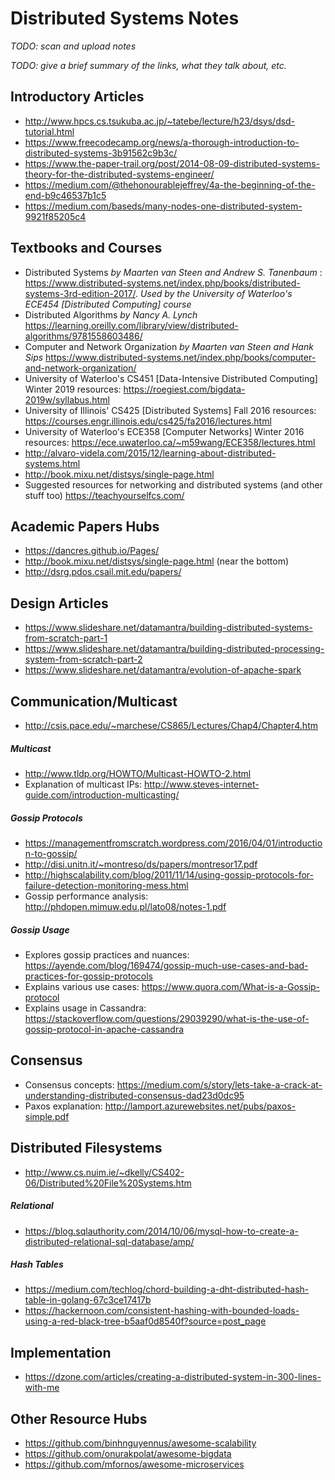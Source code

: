 # Distributed Systems Notes
_TODO: scan and upload notes_

_TODO: give a brief summary of the links, what they talk about, etc._


## Introductory Articles
* <http://www.hpcs.cs.tsukuba.ac.jp/~tatebe/lecture/h23/dsys/dsd-tutorial.html>
* <https://www.freecodecamp.org/news/a-thorough-introduction-to-distributed-systems-3b91562c9b3c/>
* <https://www.the-paper-trail.org/post/2014-08-09-distributed-systems-theory-for-the-distributed-systems-engineer/>
* <https://medium.com/@thehonourablejeffrey/4a-the-beginning-of-the-end-b9c46537b1c5>
* <https://medium.com/baseds/many-nodes-one-distributed-system-9921f85205c4>


## Textbooks and Courses
* Distributed Systems _by Maarten van Steen and Andrew S. Tanenbaum_ : <https://www.distributed-systems.net/index.php/books/distributed-systems-3rd-edition-2017/>. _Used by the University of Waterloo's ECE454 [Distributed Computing] course_
* Distributed Algorithms _by Nancy A. Lynch_ <https://learning.oreilly.com/library/view/distributed-algorithms/9781558603486/>
* Computer and Network Organization _by Maarten van Steen and Hank Sips_ <https://www.distributed-systems.net/index.php/books/computer-and-network-organization/>
* University of Waterloo's CS451 [Data-Intensive Distributed Computing] Winter 2019 resources: <https://roegiest.com/bigdata-2019w/syllabus.html>
* University of Illinois' CS425 [Distributed Systems] Fall 2016 resources: <https://courses.engr.illinois.edu/cs425/fa2016/lectures.html>
* University of Waterloo's ECE358 [Computer Networks] Winter 2016 resources: <https://ece.uwaterloo.ca/~m59wang/ECE358/lectures.html>
* <http://alvaro-videla.com/2015/12/learning-about-distributed-systems.html>
* <http://book.mixu.net/distsys/single-page.html>
* Suggested resources for networking and distributed systems (and other stuff too) <https://teachyourselfcs.com/>


## Academic Papers Hubs
* <https://dancres.github.io/Pages/>
* <http://book.mixu.net/distsys/single-page.html> (near the bottom)
* <http://dsrg.pdos.csail.mit.edu/papers/>


## Design Articles
* <https://www.slideshare.net/datamantra/building-distributed-systems-from-scratch-part-1>
* <https://www.slideshare.net/datamantra/building-distributed-processing-system-from-scratch-part-2>
* <https://www.slideshare.net/datamantra/evolution-of-apache-spark>


## Communication/Multicast
* <http://csis.pace.edu/~marchese/CS865/Lectures/Chap4/Chapter4.htm>

##### Multicast
* <http://www.tldp.org/HOWTO/Multicast-HOWTO-2.html>
* Explanation of multicast IPs: <http://www.steves-internet-guide.com/introduction-multicasting/>

##### Gossip Protocols
* <https://managementfromscratch.wordpress.com/2016/04/01/introduction-to-gossip/>
* <http://disi.unitn.it/~montreso/ds/papers/montresor17.pdf>
* <http://highscalability.com/blog/2011/11/14/using-gossip-protocols-for-failure-detection-monitoring-mess.html>
* Gossip performance analysis: <http://phdopen.mimuw.edu.pl/lato08/notes-1.pdf>

##### Gossip Usage
* Explores gossip practices and nuances: <https://ayende.com/blog/169474/gossip-much-use-cases-and-bad-practices-for-gossip-protocols>
* Explains various use cases: <https://www.quora.com/What-is-a-Gossip-protocol>
* Explains usage in Cassandra: <https://stackoverflow.com/questions/29039290/what-is-the-use-of-gossip-protocol-in-apache-cassandra>  


## Consensus
* Consensus concepts: <https://medium.com/s/story/lets-take-a-crack-at-understanding-distributed-consensus-dad23d0dc95>
* Paxos explanation: <http://lamport.azurewebsites.net/pubs/paxos-simple.pdf>


## Distributed Filesystems
* <http://www.cs.nuim.ie/~dkelly/CS402-06/Distributed%20File%20Systems.htm>

##### Relational
* <https://blog.sqlauthority.com/2014/10/06/mysql-how-to-create-a-distributed-relational-sql-database/amp/>

##### Hash Tables
* <https://medium.com/techlog/chord-building-a-dht-distributed-hash-table-in-golang-67c3ce17417b>
* <https://hackernoon.com/consistent-hashing-with-bounded-loads-using-a-red-black-tree-b5aaf0d8540f?source=post_page>


## Implementation
* <https://dzone.com/articles/creating-a-distributed-system-in-300-lines-with-me>


## Other Resource Hubs
* <https://github.com/binhnguyennus/awesome-scalability>
* <https://github.com/onurakpolat/awesome-bigdata>
* <https://github.com/mfornos/awesome-microservices>